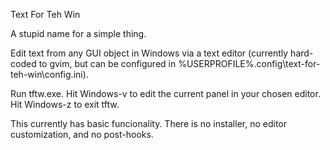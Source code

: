 Text For Teh Win

A stupid name for a simple thing.

Edit text from any GUI object in Windows via a text editor 
(currently hard-coded to gvim, but can be configured in 
%USERPROFILE%\.config\text-for-teh-win\config.ini).

Run tftw.exe.
Hit Windows-v to edit the current panel in your chosen editor. Hit Windows-z to exit tftw.

This currently has basic funcionality.
There is no installer, no editor customization, and no post-hooks.
